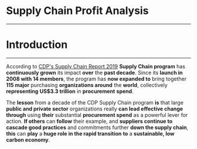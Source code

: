 # Supply Chain Profit Analysis
---
# **Introduction**
---

According to [ CDP's Supply Chain Report 2019](https://6fefcbb86e61af1b2fc4-c70d8ead6ced550b4d987d7c03fcdd1d.ssl.cf3.rackcdn.com/cms/reports/documents/000/004/072/original/CDP_Supply_Chain_Report_2019.pdf?1550490556) **Supply Chain program**
has **continuously grown** its impact **over** the **past
decade**. Since its **launch in 2008 with 14 members**,
the program has **now expanded to** bring together
**115 major** purchasing **organizations around** the
**world**, collectively **representing** **US$3.3 trillion** in
**procurement** **spend**. 

The **lesson** from a decade of the CDP Supply Chain
program **is** that large **public and private sector**
organizations really **can lead effective change**
**through** using **their** substantial **procurement spend** as
a powerful lever for action. **If others** can **follow** their
example, and **suppliers continue to cascade good
practices** and commitments further **down the supply
chain**, **this** can **play** a **huge role in the rapid transition**
**to** a **sustainable, low carbon economy**.
